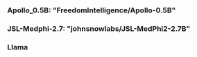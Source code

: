 ### Apollo_0.5B: "FreedomIntelligence/Apollo-0.5B"
### JSL-Medphi-2.7: "johnsnowlabs/JSL-MedPhi2-2.7B"
### Llama
